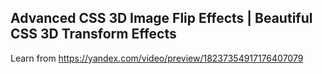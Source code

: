 ## Advanced CSS 3D Image Flip Effects | Beautiful CSS 3D Transform Effects

Learn from https://yandex.com/video/preview/18237354917176407079
